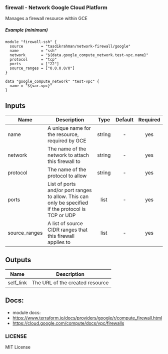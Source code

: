 ### firewall - Network Google Cloud Platform 

Manages a firewall resource within GCE

##### Example (minimum)

```hcl
module "firewall-ssh" {
  source        = "tasdikrahman/network-firewall/google"
  name          = "ssh"
  network       = "${data.google_compute_network.test-vpc.name}"
  protocol      = "tcp"
  ports         = ["22"]
  source_ranges = ["0.0.0.0/0"]
}

data "google_compute_network" "test-vpc" {
  name = "${var.vpc}"
}
```

## Inputs

| Name | Description | Type | Default | Required |
|------|-------------|:----:|:-----:|:-----:|
| name | A unique name for the resource, required by GCE | string | - | yes|
| network | The name of the network to attach this firewall to | string | - | yes |
| protocol | The name of the protocol to allow | string | - | yes |
| ports |  List of ports and/or port ranges to allow. This can only be specified if the protocol is TCP or UDP | list | - | yes |
| source_ranges |  A list of source CIDR ranges that this firewall applies to | list | - | yes |

## Outputs

| Name | Description |
|------|-------------|
| self_link | The URL of the created resource |

## Docs:

- module docs: 
- https://www.terraform.io/docs/providers/google/r/compute_firewall.html
- https://cloud.google.com/compute/docs/vpc/firewalls

### LICENSE

MIT License
